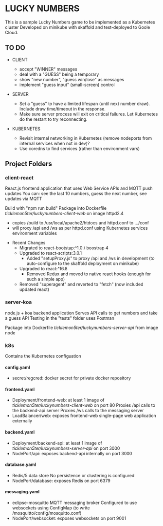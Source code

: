 # LUCKY NUMBERS
This is a sample Lucky Numbers game to be implemented as a Kubernetes cluster
Developed on minikube with skaffold and test-deployed to Goole Cloud. 

## TO DO ##
* CLIENT
    * accept "WINNER" messages
    * deal with a "GUESS" being a temporary
    * show "new number", "guess win/lose" as messages
    * implement "guess input" (small-screen) control

* SERVER
    * Set a "guess" to have a limited lifespan (until next number draw). Include draw time/timeout in the response.
    * Make sure server process will exit on critical failures. Let Kubernetes do the restart to try reconnecting.

* KUBERNETES
    * Revisit internal networking in Kubernetes (remove nodeports from internal services when not in dev)?
    * Use coredns to find services (rather than environment vars)




## Project Folders
### client-react
React.js frontend application that uses Web Service APIs and MQTT push updates
You can: see the last 10 numbers, guess the next number, see updates via MQTT

Build with "npm run build"
Package into Dockerfile *ticklemon5ter/luckynumbers-client-web* on image httpd2.4
- copies /build to /usr/local/apache2/htdocs and httpd.conf to .../conf
- will proxy /api and /ws as per httpd.conf using Kubernetes services environment variables

* Recent Changes
    * Migrated to react-bootstap:^1.0 / boostrap 4
    * Upgraded to react-scripts:3.0.1
        * Added "setupProxy.js" to proxy /api and /ws in development (to auto-configure to the skaffold deployment on minikube)
    * Upgraded to react:^16.8
        * Removed Redux and moved to native react hooks (enough for such a simple app)
    * Removed "superagent" and reverted to "fetch" (now included updated react)

### server-koa
node.js + koa backend application
Serves API calls to get numbers and take a guess
API Testing in the "tests" folder uses Postman

Package into Dockerfile *ticklemon5ter/luckynumbers-server-api* from image node

### k8s
Contains the Kubernetes configuation

#### config.yaml
- secret/regcred: docker secret for private docker repository

#### frontend.yaml
- Deployment/frontend-web: at least 1 image of *ticklemon5ter/luckynumbers-client-web* on port 80
  Proxies /api calls to the backend-api server
  Proxies /ws calls to the messaging server
- LoadBalancer/web: exposes frontend-web single-page web application externally

#### backend.yaml
- Deployment/backend-api: at least 1 image of *ticklemon5ter/luckynumbers-server-api* on port 3000
- NodePort/api: exposes backend-api internally on port 3000

#### database.yaml
- Redis/5 data store
  No persistence or clustering is configured
- NodePort/database: exposes Redis on port 6379

#### messaging.yaml
- eclipse-mosquitto MQTT messaging broker
  Configured to use websockets using ConfigMap (to write /mosquitto/config/mosquitto.conf)
- NodePort/websocket: exposes websockets on port 9001
